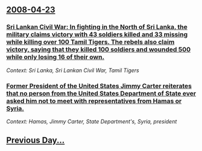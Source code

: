 ## [2008-04-23](/news/2008/04/23/index.md)

### [ Sri Lankan Civil War: In fighting in the North of Sri Lanka, the military claims victory with 43 soldiers killed and 33 missing while killing over 100 Tamil Tigers. The rebels also claim victory, saying that they killed 100 soldiers and wounded 500 while only losing 16 of their own. ](/news/2008/04/23/sri-lankan-civil-war-in-fighting-in-the-north-of-sri-lanka-the-military-claims-victory-with-43-soldiers-killed-and-33-missing-while-killi.md)
_Context: Sri Lanka, Sri Lankan Civil War, Tamil Tigers_

### [ Former President of the United States Jimmy Carter reiterates that no person from the United States Department of State ever asked him not to meet with representatives from Hamas or Syria.  ](/news/2008/04/23/former-president-of-the-united-states-jimmy-carter-reiterates-that-no-person-from-the-united-states-department-of-state-ever-asked-him-not.md)
_Context: Hamas, Jimmy Carter, State Department's, Syria, president_

## [Previous Day...](/news/2008/04/22/index.md)

